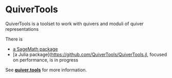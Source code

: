 # QuiverTools

QuiverTools is a toolset to work with quivers and moduli of quiver representations

There is

* [a SageMath package](https://github.com/QuiverTools/QuiverTools)
* [a Julia package](https://github.com/QuiverTools/QuiverTools.jl, focused on performance, is in progress

See **[quiver.tools](https://quiver.tools)** for more information.
